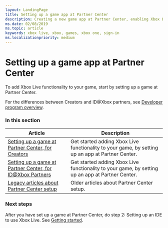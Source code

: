 ```yaml
---
layout: LandingPage
title: Setting up a game app at Partner Center
description: Creating a new game app at Partner Center, enabling Xbox Live for the game, and publishing the game to a development sandbox.
ms.date: 02/08/2019
ms.topic: article
keywords: xbox live, xbox, games, xbox one, sign-in
ms.localizationpriority: medium
---
```

# Setting up a game app at Partner Center

To add Xbox Live functionality to your game, start by setting up a game at Partner Center.

For the differences between Creators and ID@Xbox partners, see [Developer program overview](../../developer-program-overview.md).


### In this section

| Article | Description |
|---------|-------------|
| [Setting up a game at Partner Center, for Creators](setup-partner-center-creators.md) | Get started adding Xbox Live functionality to your game, by setting up an app at Partner Center. |
| [Setting up a game at Partner Center, for ID@Xbox Partners](setup-partner-center-id-partners.md) | Get started adding Xbox Live functionality to your game, by setting up an app at Partner Center. |
| [Legacy articles about Partner Center setup](legacy.md) | Older articles about Partner Center setup. |



### Next steps

After you have set up a game at Partner Center, do step 2: Setting up an IDE to use Xbox Live.
See [Getting started](../index.md).
